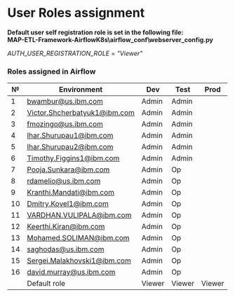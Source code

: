 # User Roles assignment

**Default user self registration role is set in the following file:**\
**MAP-ETL-Framework-AirflowK8s\airflow_conf\webserver_config.py**

_AUTH_USER_REGISTRATION_ROLE_ = _"Viewer"_

### Roles assigned in Airflow
| № | Environment |	Dev | Test | Prod |
| --- | --- | --- | --- | --- |
| 1 | bwambur@us.ibm.com | Admin | Admin |
| 2 | Victor.Shcherbatyuk1@ibm.com | Admin | Admin |
| 3 | fmozingo@us.ibm.com | Admin | Admin |
| 4 | Ihar.Shurupau1@ibm.com | Admin | Admin |
| 5 | Ihar.Shurupau2@ibm.com | Admin | Admin |
| 6 | Timothy.Figgins1@ibm.com | Admin | Admin |
| 7 | Pooja.Sunkara@ibm.com | Admin | Op |
| 8 | rdamelio@us.ibm.com | Admin | Op |
| 9 | Kranthi.Mandati@ibm.com | Admin | Op |
| 10 | Dmitry.Kovel1@ibm.com | Admin | Op |
| 11 | VARDHAN.VULIPALA@ibm.com | Admin | Op |
| 12 | Keerthi.Kiran@ibm.com | Admin | Op |
| 13 | Mohamed.SOLIMAN@ibm.com | Admin | Op |
| 14 | saghodas@us.ibm.com | Admin | Op |
| 15 | Sergei.Malakhovski1@ibm.com | Admin | Op |
| 16 | david.murray@us.ibm.com | Admin | Op |
| | Default role | Viewer | Viewer | Viewer |

